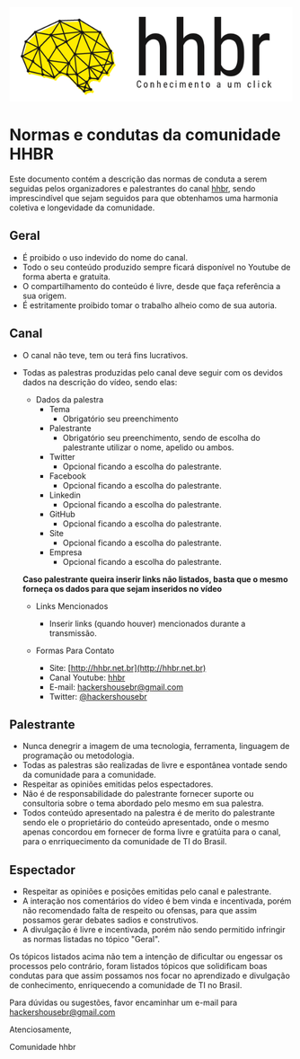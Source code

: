 <a href='http://hhbr.net.br'>
<img src='img/logo_hhbr_horizontal_transparente.png' style='margin: 0 auto;' alt='logo hhbr'>
</a>

# Normas e condutas da comunidade HHBR

Este documento contém a descrição das  normas de conduta a serem seguidas pelos organizadores e palestrantes do canal [hhbr](https://www.youtube.com/hhbr-tech), sendo imprescindível que sejam seguidos para que obtenhamos uma harmonia coletiva e longevidade da comunidade.

## Geral

- É proibido o uso indevido do nome do canal.
- Todo o seu conteúdo produzido sempre ficará disponível no Youtube de forma aberta e gratuita.
- O compartilhamento do conteúdo é livre, desde que faça referência a sua origem.
- É estritamente proibido tomar o trabalho alheio como de sua autoria.

## Canal

- O canal não teve, tem ou terá fins lucrativos.
- Todas as palestras produzidas pelo canal deve seguir com os devidos dados na descrição do vídeo, sendo elas:
   - Dados da palestra
     - Tema 
         - Obrigatório seu preenchimento
     - Palestrante 
         - Obrigatório seu preenchimento, sendo de escolha do palestrante utilizar o nome, apelido ou ambos.
     - Twitter 
         - Opcional ficando a escolha do palestrante.
     - Facebook
         - Opcional ficando a escolha do palestrante.
     - Linkedin 
         - Opcional ficando a escolha do palestrante.
     - GitHub 
         - Opcional ficando a escolha do palestrante.
     - Site
         - Opcional ficando a escolha do palestrante.
     - Empresa
         - Opcional ficando a escolha do palestrante.
         
    **Caso palestrante queira inserir links não listados, basta que o mesmo forneça os dados para que sejam inseridos no vídeo**

    - Links Mencionados
      - Inserir links (quando houver) mencionados durante a transmissão.

    - Formas Para Contato
        - Site: [http://hhbr.net.br](http://hhbr.net.br)
        - Canal Youtube: [hhbr](https://youtube.com/hhbrtech)
        - E-mail: hackershousebr@gmail.com
        - Twitter: [@hackershousebr](twitter.com/hackershousebr)

## Palestrante

- Nunca denegrir a imagem de uma tecnologia, ferramenta, linguagem de programação ou metodologia.
- Todas as palestras são realizadas de livre e espontânea vontade sendo da comunidade para a comunidade.
- Respeitar as opiniões emitidas pelos espectadores.
- Não é de responsabilidade do palestrante fornecer suporte ou consultoria sobre o tema abordado pelo mesmo em sua palestra.
- Todos conteúdo apresentado na palestra é de merito do palestrante sendo ele o proprietário do conteúdo apresentado, onde o mesmo apenas concordou em fornecer de forma livre e gratúita para o canal, para o enrriquecimento da comunidade de TI do Brasil.

## Espectador

- Respeitar as opiniões e posições emitidas pelo canal e palestrante.
- A interação nos comentários do vídeo é bem vinda e incentivada, porém não recomendado falta de respeito ou ofensas, para que assim possamos gerar debates sadios e construtivos.
- A divulgação é livre e incentivada, porém não sendo permitido infringir as normas listadas no tópico "Geral".

Os tópicos listados acima não tem a intenção de dificultar ou engessar os processos pelo contrário, foram listados tópicos que solidificam boas condutas para que assim possamos nos focar no aprendizado e divulgação de conhecimento, enriquecendo a comunidade de TI no Brasil.

Para dúvidas ou sugestões, favor encaminhar um e-mail para hackershousebr@gmail.com

Atenciosamente,

Comunidade hhbr
